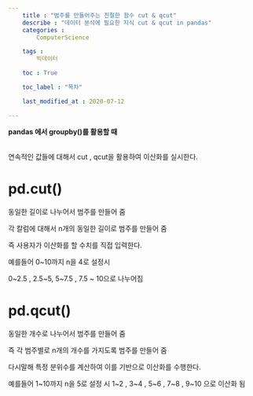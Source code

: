 ```yaml
---
    title : "범주를 만들어주는 친절한 함수 cut & qcut"
    describe : "데이터 분석에 필요한 지식 cut & qcut in pandas" 
    categories : 
        ComputerScience

    tags :
        빅데이터

    toc : True

    toc_label : "목차"        

    last_modified_at : 2020-07-12

---
```

**pandas 에서 groupby()를 활용할 때**

<br>
연속적인 값들에 대해서 cut , qcut을 활용하여 이산화를 실시한다.

# pd.cut()
동일한 길이로 나누어서 범주를 만들어 줌

각 칼럼에 대해서 n개의 동일한 길이로 범주를 만들어 줌

즉 사용자가 이산화를 할 수치를 직접 입력한다.

예를들어 0~10까지 n을 4로 설정시

0~2.5 , 2.5~5, 5~7.5 , 7.5 ~ 10으로 나누어짐


# pd.qcut()
동일한 개수로 나누어서 범주를 만들어 줌

즉 각 범주별로 n개의 개수를 가지도록 범주를 만들어 줌

다시말해 특정 분위수를 계산하여 이를 기반으로 이산화를 수행한다.

예를들어 1~10까지 n을 5로 설정 시
1~2 , 3~4 , 5~6 , 7~8 , 9~10 으로 이산화 됨